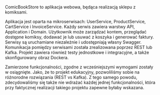ComicBookStore to aplikacja webowa, będąca realizacją sklepu z komiksami. 

Aplikacja jest oparta na mikroserwisach: UserService, ProductService, CartService i InvoiceService. Każdy serwis zawiera warstwy API, Application i Domain. Użytkownik może zarządzać kontem, przeglądać dostępne komiksy, dodawać je lub usuwać z koszyka i generować faktury. Serwisy są uruchamiane niezależnie i udostępniają własny Swagger. Komunikacja pomiędzy serwisami została zrealizowana poprzez REST lub Kafka. Projekt zawiera również testy jednostkowe i integracyjne, a także skonfigurowany obraz Dockera. 

Zamierzone funkcjonalności, zgodne z wcześniejszymi wymogami zostały w osiągnięte. Jako, że to projekt edukacyjny, pozwoliliśmy sobie na różnorodne rozwiązania (REST vs Kafka). Z tego samego powodu, zdecydowaliśmy się także nie wdrażać każdej jednej funkcjonalności, która przy faktycznej realizacji takiego projektu zapewne byłaby wskazana.
